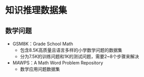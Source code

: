 # 知识推理数据集

## 数学问题

* GSM8K：Grade School Math
  * 包含8.5K高质量且语言多样的小学数学问题的数据集
  * 分为7.5K的训练问题和1K的测试问题，需要2~8个步骤来解决
* MAWPS：A Math Word Problem Repository
  * 数学应用问题数据集
